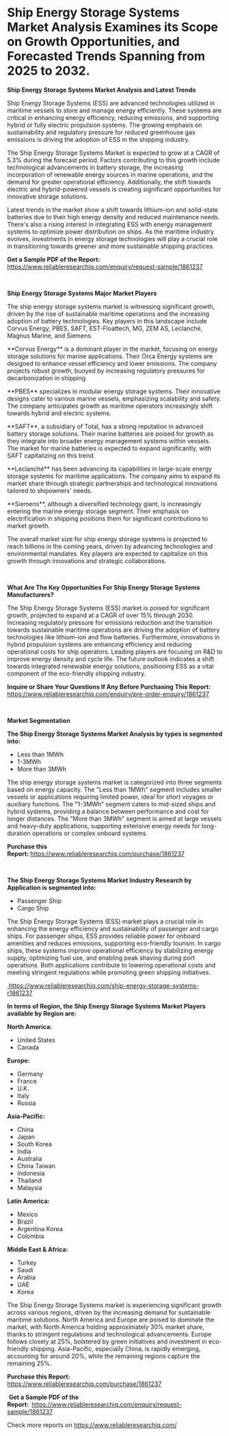 <p><h1>Ship Energy Storage Systems Market Analysis Examines its Scope on Growth Opportunities, and Forecasted Trends Spanning from 2025 to 2032.</h1></p><p><strong>Ship Energy Storage Systems Market Analysis and Latest Trends</strong></p>
<p><p>Ship Energy Storage Systems (ESS) are advanced technologies utilized in maritime vessels to store and manage energy efficiently. These systems are critical in enhancing energy efficiency, reducing emissions, and supporting hybrid or fully electric propulsion systems. The growing emphasis on sustainability and regulatory pressure for reduced greenhouse gas emissions is driving the adoption of ESS in the shipping industry.</p><p>The Ship Energy Storage Systems Market is expected to grow at a CAGR of 5.3% during the forecast period. Factors contributing to this growth include technological advancements in battery storage, the increasing incorporation of renewable energy sources in marine operations, and the demand for greater operational efficiency. Additionally, the shift towards electric and hybrid-powered vessels is creating significant opportunities for innovative storage solutions.</p><p>Latest trends in the market show a shift towards lithium-ion and solid-state batteries due to their high energy density and reduced maintenance needs. There's also a rising interest in integrating ESS with energy management systems to optimize power distribution on ships. As the maritime industry evolves, investments in energy storage technologies will play a crucial role in transitioning towards greener and more sustainable shipping practices.</p></p>
<p><strong>Get a Sample PDF of the Report:&nbsp;</strong> <a href="https://www.reliableresearchiq.com/enquiry/request-sample/1861237?utm_campaign=2883&utm_medium=2&utm_source=Github&utm_content=ia&utm_term=12042025&utm_id=ship-energy-storage-systems">https://www.reliableresearchiq.com/enquiry/request-sample/1861237</a></p>
<p>&nbsp;</p>
<p><strong>Ship Energy Storage Systems Major Market Players</strong></p>
<p><p>The ship energy storage systems market is witnessing significant growth, driven by the rise of sustainable maritime operations and the increasing adoption of battery technologies. Key players in this landscape include Corvus Energy, PBES, SAFT, EST-Floattech, MG, ZEM AS, Leclanché, Magnus Marine, and Siemens.</p><p>**Corvus Energy** is a dominant player in the market, focusing on energy storage solutions for marine applications. Their Orca Energy systems are designed to enhance vessel efficiency and lower emissions. The company projects robust growth, buoyed by increasing regulatory pressures for decarbonization in shipping.</p><p>**PBES** specializes in modular energy storage systems. Their innovative designs cater to various marine vessels, emphasizing scalability and safety. The company anticipates growth as maritime operators increasingly shift towards hybrid and electric systems.</p><p>**SAFT**, a subsidiary of Total, has a strong reputation in advanced battery storage solutions. Their marine batteries are poised for growth as they integrate into broader energy management systems within vessels. The market for marine batteries is expected to expand significantly, with SAFT capitalizing on this trend.</p><p>**Leclanché** has been advancing its capabilities in large-scale energy storage systems for maritime applications. The company aims to expand its market share through strategic partnerships and technological innovations tailored to shipowners' needs. </p><p>**Siemens**, although a diversified technology giant, is increasingly entering the marine energy storage segment. Their emphasis on electrification in shipping positions them for significant contributions to market growth.</p><p>The overall market size for ship energy storage systems is projected to reach billions in the coming years, driven by advancing technologies and environmental mandates. Key players are expected to capitalize on this growth through innovations and strategic collaborations.</p></p>
<p>&nbsp;</p>
<p><strong>What Are The Key Opportunities For Ship Energy Storage Systems Manufacturers?</strong></p>
<p><p>The Ship Energy Storage Systems (ESS) market is poised for significant growth, projected to expand at a CAGR of over 15% through 2030. Increasing regulatory pressure for emissions reduction and the transition towards sustainable maritime operations are driving the adoption of battery technologies like lithium-ion and flow batteries. Furthermore, innovations in hybrid propulsion systems are enhancing efficiency and reducing operational costs for ship operators. Leading players are focusing on R&D to improve energy density and cycle life. The future outlook indicates a shift towards integrated renewable energy solutions, positioning ESS as a vital component of the eco-friendly shipping industry.</p></p>
<p><strong>Inquire or Share Your Questions If Any Before Purchasing This Report:</strong> <a href="https://www.reliableresearchiq.com/enquiry/pre-order-enquiry/1861237?utm_campaign=2883&utm_medium=2&utm_source=Github&utm_content=ia&utm_term=12042025&utm_id=ship-energy-storage-systems">https://www.reliableresearchiq.com/enquiry/pre-order-enquiry/1861237</a></p>
<p>&nbsp;</p>
<p><strong>Market Segmentation</strong></p>
<p><strong>The Ship Energy Storage Systems Market Analysis by types is segmented into:</strong></p>
<p><ul><li>Less than 1MWh</li><li>1-3MWh</li><li>More than 3MWh</li></ul></p>
<p><p>The ship energy storage systems market is categorized into three segments based on energy capacity. The "Less than 1MWh" segment includes smaller vessels or applications requiring limited power, ideal for short voyages or auxiliary functions. The "1-3MWh" segment caters to mid-sized ships and hybrid systems, providing a balance between performance and cost for longer distances. The "More than 3MWh" segment is aimed at large vessels and heavy-duty applications, supporting extensive energy needs for long-duration operations or complex onboard systems.</p></p>
<p><strong>Purchase this Report:&nbsp;</strong><a href="https://www.reliableresearchiq.com/purchase/1861237?utm_campaign=2883&utm_medium=2&utm_source=Github&utm_content=ia&utm_term=12042025&utm_id=ship-energy-storage-systems">https://www.reliableresearchiq.com/purchase/1861237</a></p>
<p>&nbsp;</p>
<p><strong>The Ship Energy Storage Systems Market Industry Research by Application is segmented into:</strong></p>
<p><ul><li>Passenger Ship</li><li>Cargo Ship</li></ul></p>
<p><p>The Ship Energy Storage Systems (ESS) market plays a crucial role in enhancing the energy efficiency and sustainability of passenger and cargo ships. For passenger ships, ESS provides reliable power for onboard amenities and reduces emissions, supporting eco-friendly tourism. In cargo ships, these systems improve operational efficiency by stabilizing energy supply, optimizing fuel use, and enabling peak shaving during port operations. Both applications contribute to lowering operational costs and meeting stringent regulations while promoting green shipping initiatives.</p></p>
<p><a href="https://www.reliableresearchiq.com/ship-energy-storage-systems-r1861237?utm_campaign=2883&utm_medium=2&utm_source=Github&utm_content=ia&utm_term=12042025&utm_id=ship-energy-storage-systems">&nbsp;https://www.reliableresearchiq.com/ship-energy-storage-systems-r1861237</a></p>
<p><strong>In terms of Region, the Ship Energy Storage Systems Market Players available by Region are:</strong></p>
<p>
    <p> <strong> North America: </strong>
        <ul>
            <li>United States</li>
            <li>Canada</li>
        </ul>
        </p> 
    <p> <strong> Europe: </strong>
        <ul>
            <li>Germany</li>
            <li>France</li>
            <li>U.K.</li>
            <li>Italy</li>
            <li>Russia</li>
        </ul>
        </p> 
    <p> <strong> Asia-Pacific: </strong>
        <ul>
            <li>China</li>
            <li>Japan</li>
            <li>South Korea</li>
            <li>India</li>
            <li>Australia</li>
            <li>China Taiwan</li>
            <li>Indonesia</li>
            <li>Thailand</li>
            <li>Malaysia</li>
        </ul>
        </p> 
    <p> <strong> Latin America: </strong>
        <ul>
            <li>Mexico</li>
            <li>Brazil</li>
            <li>Argentina Korea</li>
            <li>Colombia</li>
        </ul>
        </p> 
    <p> <strong> Middle East & Africa: </strong>
        <ul>
            <li>Turkey</li>
            <li>Saudi</li>
            <li>Arabia</li>
            <li>UAE</li>
            <li>Korea</li>
        </ul>
    </p>
    </p>
<p><p>The Ship Energy Storage Systems market is experiencing significant growth across various regions, driven by the increasing demand for sustainable maritime solutions. North America and Europe are poised to dominate the market, with North America holding approximately 30% market share, thanks to stringent regulations and technological advancements. Europe follows closely at 25%, bolstered by green initiatives and investment in eco-friendly shipping. Asia-Pacific, especially China, is rapidly emerging, accounting for around 20%, while the remaining regions capture the remaining 25%.</p></p>
<p><strong>Purchase this Report: </strong><a href="https://www.reliableresearchiq.com/purchase/1861237?utm_campaign=2883&utm_medium=2&utm_source=Github&utm_content=ia&utm_term=12042025&utm_id=ship-energy-storage-systems">https://www.reliableresearchiq.com/purchase/1861237</a></p>
<p>&nbsp;<strong>Get a Sample PDF of the Report:&nbsp;&nbsp;</strong><a href="https://www.reliableresearchiq.com/enquiry/request-sample/1861237?utm_campaign=2883&utm_medium=2&utm_source=Github&utm_content=ia&utm_term=12042025&utm_id=ship-energy-storage-systems">https://www.reliableresearchiq.com/enquiry/request-sample/1861237</a></p>
<p><strong></strong></p>
<p>Check more reports on <a href="https://www.reliableresearchiq.com/?utm_campaign=2883&utm_medium=2&utm_source=Github&utm_content=ia&utm_term=12042025&utm_id=ship-energy-storage-systems">https://www.reliableresearchiq.com/</a></p>